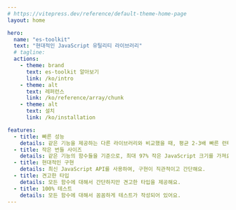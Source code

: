 ```yaml
---
# https://vitepress.dev/reference/default-theme-home-page
layout: home

hero:
  name: "es-toolkit"
  text: "현대적인 JavaScript 유틸리티 라이브러리"
  # tagline: 
  actions:
    - theme: brand
      text: es-toolkit 알아보기
      link: /ko/intro
    - theme: alt
      text: 레퍼런스
      link: /ko/reference/array/chunk
    - theme: alt
      text: 설치
      link: /ko/installation

features:
  - title: 빠른 성능
    details: 같은 기능을 제공하는 다른 라이브러리와 비교했을 때, 평균 2-3배 빠른 런타임 성능을 제공해요.
  - title: 작은 번들 사이즈
    details: 같은 기능의 함수들을 기준으로, 최대 97% 작은 JavaScript 크기를 가져요.
  - title: 현대적인 구현
    details: 최신 JavaScript API를 사용하여, 구현이 직관적이고 간단해요.
  - title: 견고한 타입
    details: 모든 함수에 대해서 간단하지만 견고한 타입을 제공해요.
  - title: 100% 테스트
    details: 모든 함수에 대해서 꼼꼼하게 테스트가 작성되어 있어요.
---
```



